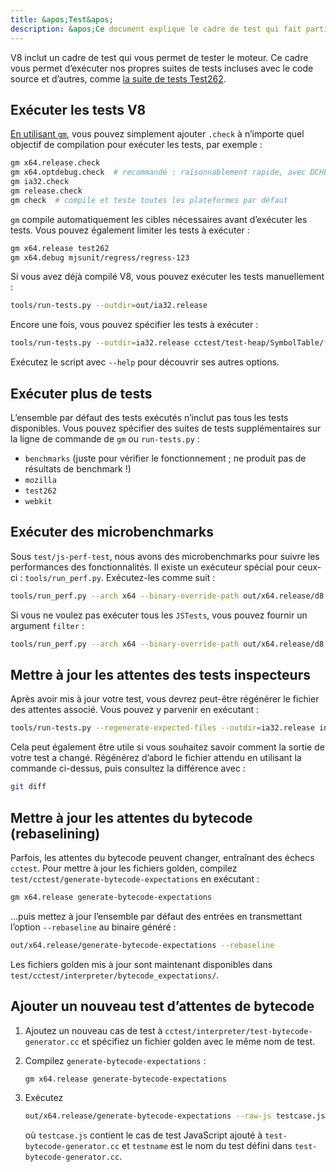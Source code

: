 ```yaml
---
title: &apos;Test&apos;
description: &apos;Ce document explique le cadre de test qui fait partie du dépôt V8.&apos;
---
```

V8 inclut un cadre de test qui vous permet de tester le moteur. Ce cadre vous permet d’exécuter nos propres suites de tests incluses avec le code source et d’autres, comme [la suite de tests Test262](https://github.com/tc39/test262).

## Exécuter les tests V8

[En utilisant `gm`](/docs/build-gn#gm), vous pouvez simplement ajouter `.check` à n’importe quel objectif de compilation pour exécuter les tests, par exemple :

```bash
gm x64.release.check
gm x64.optdebug.check  # recommandé : raisonnablement rapide, avec DCHECKs.
gm ia32.check
gm release.check
gm check  # compile et teste toutes les plateformes par défaut
```

`gm` compile automatiquement les cibles nécessaires avant d’exécuter les tests. Vous pouvez également limiter les tests à exécuter :

```bash
gm x64.release test262
gm x64.debug mjsunit/regress/regress-123
```

Si vous avez déjà compilé V8, vous pouvez exécuter les tests manuellement :

```bash
tools/run-tests.py --outdir=out/ia32.release
```

Encore une fois, vous pouvez spécifier les tests à exécuter :

```bash
tools/run-tests.py --outdir=ia32.release cctest/test-heap/SymbolTable/* mjsunit/delete-in-eval
```

Exécutez le script avec `--help` pour découvrir ses autres options.

## Exécuter plus de tests

L’ensemble par défaut des tests exécutés n’inclut pas tous les tests disponibles. Vous pouvez spécifier des suites de tests supplémentaires sur la ligne de commande de `gm` ou `run-tests.py` :

- `benchmarks` (juste pour vérifier le fonctionnement ; ne produit pas de résultats de benchmark !)
- `mozilla`
- `test262`
- `webkit`

## Exécuter des microbenchmarks

Sous `test/js-perf-test`, nous avons des microbenchmarks pour suivre les performances des fonctionnalités. Il existe un exécuteur spécial pour ceux-ci : `tools/run_perf.py`. Exécutez-les comme suit :

```bash
tools/run_perf.py --arch x64 --binary-override-path out/x64.release/d8 test/js-perf-test/JSTests.json
```

Si vous ne voulez pas exécuter tous les `JSTests`, vous pouvez fournir un argument `filter` :

```bash
tools/run_perf.py --arch x64 --binary-override-path out/x64.release/d8 --filter JSTests/TypedArrays test/js-perf-test/JSTests.json
```

## Mettre à jour les attentes des tests inspecteurs

Après avoir mis à jour votre test, vous devrez peut-être régénérer le fichier des attentes associé. Vous pouvez y parvenir en exécutant :

```bash
tools/run-tests.py --regenerate-expected-files --outdir=ia32.release inspector/debugger/set-instrumentation-breakpoint
```

Cela peut également être utile si vous souhaitez savoir comment la sortie de votre test a changé. Régénérez d’abord le fichier attendu en utilisant la commande ci-dessus, puis consultez la différence avec :

```bash
git diff
```

## Mettre à jour les attentes du bytecode (rebaselining)

Parfois, les attentes du bytecode peuvent changer, entraînant des échecs `cctest`. Pour mettre à jour les fichiers golden, compilez `test/cctest/generate-bytecode-expectations` en exécutant :

```bash
gm x64.release generate-bytecode-expectations
```

…puis mettez à jour l’ensemble par défaut des entrées en transmettant l’option `--rebaseline` au binaire généré :

```bash
out/x64.release/generate-bytecode-expectations --rebaseline
```

Les fichiers golden mis à jour sont maintenant disponibles dans `test/cctest/interpreter/bytecode_expectations/`.

## Ajouter un nouveau test d’attentes de bytecode

1. Ajoutez un nouveau cas de test à `cctest/interpreter/test-bytecode-generator.cc` et spécifiez un fichier golden avec le même nom de test.

1. Compilez `generate-bytecode-expectations` :

    ```bash
    gm x64.release generate-bytecode-expectations
    ```

1. Exécutez

    ```bash
    out/x64.release/generate-bytecode-expectations --raw-js testcase.js --output=test/cctest/interpreter/bytecode-expectations/testname.golden
    ```

    où `testcase.js` contient le cas de test JavaScript ajouté à `test-bytecode-generator.cc` et `testname` est le nom du test défini dans `test-bytecode-generator.cc`.
